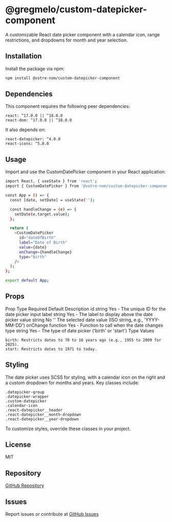 # @gregmelo/custom-datepicker-component

A customizable React date picker component with a calendar icon, range restrictions, and dropdowns for month and year selection.

## Installation

Install the package via npm:

```bash
npm install @votre-nom/custom-datepicker-component
```
## Dependencies

This component requires the following peer dependencies:

    react: ^17.0.0 || ^18.0.0
    react-dom: ^17.0.0 || ^18.0.0

It also depends on:

    react-datepicker: ^4.0.0
    react-icons: ^5.0.0

## Usage

Import and use the CustomDatePicker component in your React application:

```bash
import React, { useState } from 'react';
import { CustomDatePicker } from '@votre-nom/custom-datepicker-component';

const App = () => {
  const [date, setDate] = useState('');

  const handleChange = (e) => {
    setDate(e.target.value);
  };

  return (
    <CustomDatePicker
      id="dateOfBirth"
      label="Date of Birth"
      value={date}
      onChange={handleChange}
      type="birth"
    />
  );
};

export default App;
```

## Props

Prop	Type	Required	Default	Description
id	string	Yes	-	The unique ID for the date picker input
label	string	Yes	-	The label to display above the date picker
value	string	No	''	The selected date value (ISO string, e.g., 'YYYY-MM-DD')
onChange	function	Yes	-	Function to call when the date changes
type	string	Yes	-	The type of date picker ('birth' or 'start')
Type Values

    birth: Restricts dates to 70 to 16 years ago (e.g., 1955 to 2009 for 2025).
    start: Restricts dates to 1971 to today.

## Styling

The date picker uses SCSS for styling, with a calendar icon on the right and a custom dropdown for months and years. Key classes include:

    .datepicker-group
    .datepicker-wrapper
    .custom-datepicker
    .calendar-icon
    .react-datepicker__header
    .react-datepicker__month-dropdown
    .react-datepicker__year-dropdown

To customize styles, override these classes in your project.

## License

MIT

## Repository

[GitHub Repository](https://github.com/gregmelo/custom-datepicker-component)

## Issues

Report issues or contribute at [GitHub Issues](https://github.com/gregmelo/custom-datepicker-component/issues)
